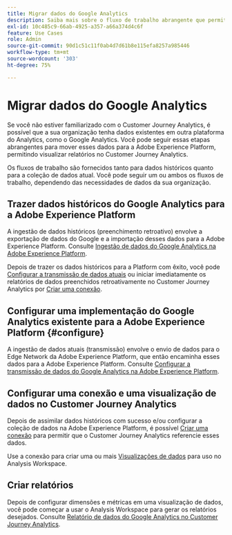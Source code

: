 ```yaml
---
title: Migrar dados do Google Analytics
description: Saiba mais sobre o fluxo de trabalho abrangente que permite mover dados do Google Analytics para a Adobe Experience Platform e visualizar relatórios no Customer Journey Analytics.
exl-id: 10c485c9-66ab-4925-a357-a66a374d4c6f
feature: Use Cases
role: Admin
source-git-commit: 90d1c51c11f0ab4d7d61b8e115efa8257a985446
workflow-type: tm+mt
source-wordcount: '303'
ht-degree: 75%

---
```


# Migrar dados do Google Analytics

Se você não estiver familiarizado com o Customer Journey Analytics, é possível que a sua organização tenha dados existentes em outra plataforma do Analytics, como o Google Analytics. Você pode seguir essas etapas abrangentes para mover esses dados para a Adobe Experience Platform, permitindo visualizar relatórios no Customer Journey Analytics.

Os fluxos de trabalho são fornecidos tanto para dados históricos quanto para a coleção de dados atual. Você pode seguir um ou ambos os fluxos de trabalho, dependendo das necessidades de dados da sua organização.

## Trazer dados históricos do Google Analytics para a Adobe Experience Platform

A ingestão de dados históricos (preenchimento retroativo) envolve a exportação de dados do Google e a importação desses dados para a Adobe Experience Platform. Consulte [Ingestão de dados do Google Analytics na Adobe Experience Platform](backfill.md).

Depois de trazer os dados históricos para a Platform com êxito, você pode [Configurar a transmissão de dados atuais](streaming.md) ou iniciar imediatamente os relatórios de dados preenchidos retroativamente no Customer Journey Analytics por [Criar uma conexão](/help/connections/create-connection.md).

## Configurar uma implementação do Google Analytics existente para a Adobe Experience Platform {#configure}

A ingestão de dados atuais (transmissão) envolve o envio de dados para o Edge Network da Adobe Experience Platform, que então encaminha esses dados para a Adobe Experience Platform. Consulte [Configurar a transmissão de dados do Google Analytics na Adobe Experience Platform](streaming.md).

## Configurar uma conexão e uma visualização de dados no Customer Journey Analytics

Depois de assimilar dados históricos com sucesso e/ou configurar a coleção de dados na Adobe Experience Platform, é possível [Criar uma conexão](/help/connections/create-connection.md) para permitir que o Customer Journey Analytics referencie esses dados.

Use a conexão para criar uma ou mais [Visualizações de dados](/help/data-views/create-dataview.md) para uso no Analysis Workspace.

## Criar relatórios

Depois de configurar dimensões e métricas em uma visualização de dados, você pode começar a usar o Analysis Workspace para gerar os relatórios desejados. Consulte [Relatório de dados do Google Analytics no Customer Journey Analytics](report.md).
